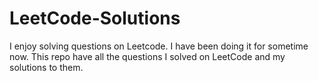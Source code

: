 # LeetCode-Solutions
I enjoy solving questions on Leetcode. I have been doing it for sometime now.
This repo have all the questions I solved on LeetCode and my solutions to them.
